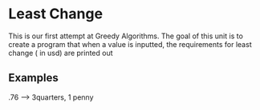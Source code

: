# Least Change

This is our first attempt at Greedy Algorithms. The goal of this unit is to create a program that when a value is inputted, the requirements for least change ( in usd) are printed out

## Examples
.76 --> 3quarters, 1 penny
